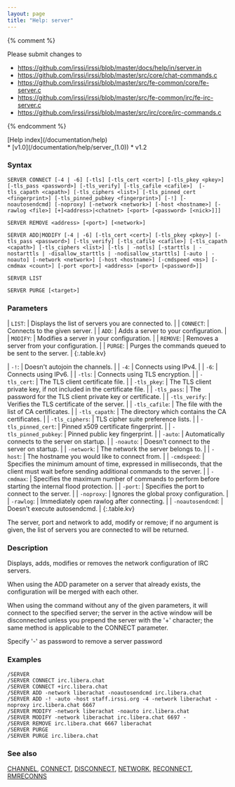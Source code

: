 ```yaml
---
layout: page
title: "Help: server"
---
```


{% comment %}

Please submit changes to
- https://github.com/irssi/irssi/blob/master/docs/help/in/server.in
- https://github.com/irssi/irssi/blob/master/src/core/chat-commands.c
- https://github.com/irssi/irssi/blob/master/src/fe-common/core/fe-server.c
- https://github.com/irssi/irssi/blob/master/src/fe-common/irc/fe-irc-server.c
- https://github.com/irssi/irssi/blob/master/src/irc/core/irc-commands.c


{% endcomment %}
<nav markdown="1">
[Help index](/documentation/help)
</nav>

<div markdown="1" class="version">
* [v1.0](/documentation/help/server_(1.0))
* v1.2
</div>

### Syntax ###

<div class="highlight irssisyntax"><pre style="\-\-cmdlen:14ch"><code><span class="synB">SERVER</span> <span class="synB">CONNECT</span> <span class="syn10">[<span class="syn">-4</span> | <span class="syn">-6</span>]</span> <span class="syn10">[<span class="syn">-tls</span>]</span> <span class="syn10">[<span class="syn">-tls_cert</span> <span class="syn09">&lt;cert></span>]</span> <span class="syn10">[<span class="syn">-tls_pkey</span> <span class="syn09">&lt;pkey></span>]</span>  <span class="syn10">[<span class="syn">-tls_pass</span> <span class="syn09">&lt;password></span>]</span> <span class="syn10">[<span class="syn">-tls_verify</span>]</span> <span class="syn10">[<span class="syn">-tls_cafile</span> <span class="syn09">&lt;cafile></span>]</span>  <span class="syn10">[<span class="syn">-tls_capath</span> <span class="syn09">&lt;capath></span>]</span> <span class="syn10">[<span class="syn">-tls_ciphers</span> <span class="syn09">&lt;list></span>]</span> <span class="syn10">[<span class="syn">-tls_pinned_cert</span> <span class="syn09">&lt;fingerprint></span>]</span> <span class="syn10">[<span class="syn">-tls_pinned_pubkey</span> <span class="syn09">&lt;fingerprint></span>]</span> <span class="syn10">[<span class="syn">-!</span>]</span> <span class="syn10">[<span class="syn">-noautosendcmd</span>]</span> <span class="syn10">[<span class="syn">-noproxy</span>]</span> <span class="syn10">[<span class="syn">-network</span> <span class="syn09">&lt;network></span>]</span> <span class="syn10">[<span class="syn">-host</span> <span class="syn09">&lt;hostname></span>]</span> <span class="syn10">[<span class="syn">-rawlog</span> <span class="syn09">&lt;file></span>]</span> <span class="syn10">[<span class="syn">+</span>]</span><span class="synB05">&lt;address></span>|<span class="synB05">&lt;chatnet></span> <span class="syn10">[<span class="syn09">&lt;port></span> <span class="syn14">[<span class="syn13">&lt;password></span> <span class="syn13">[<span class="syn14">&lt;nick></span>]</span>]</span>]</span></code></pre></div>


<div class="highlight irssisyntax"><pre style="\-\-cmdlen:13ch"><code><span class="synB">SERVER</span> <span class="synB">REMOVE</span> <span class="synB05">&lt;address></span> <span class="syn10">[<span class="syn09">&lt;port></span>]</span> <span class="syn10">[<span class="syn09">&lt;network></span>]</span></code></pre></div>


<div class="highlight irssisyntax"><pre style="\-\-cmdlen:9ch"><code><span class="synB">SERVER</span> <span class="synB">ADD</span>|<span class="synB">MODIFY</span> <span class="syn10">[<span class="syn">-4</span> | <span class="syn">-6</span>]</span> <span class="syn10">[<span class="syn">-tls_cert</span> <span class="syn09">&lt;cert></span>]</span> <span class="syn10">[<span class="syn">-tls_pkey</span> <span class="syn09">&lt;pkey></span>]</span> <span class="syn10">[<span class="syn">-tls_pass</span> <span class="syn09">&lt;password></span>]</span> <span class="syn10">[<span class="syn">-tls_verify</span>]</span> <span class="syn10">[<span class="syn">-tls_cafile</span> <span class="syn09">&lt;cafile></span>]</span> <span class="syn10">[<span class="syn">-tls_capath</span> <span class="syn09">&lt;capath></span>]</span> <span class="syn10">[<span class="syn">-tls_ciphers</span> <span class="syn09">&lt;list></span>]</span> <span class="syn10">[<span class="syn">-tls</span> | <span class="syn">-notls</span>]</span> <span class="syn10">[<span class="syn">-starttls</span> | <span class="syn">-nostarttls</span> | <span class="syn">-disallow_starttls</span> | <span class="syn">-nodisallow_starttls</span>]</span> <span class="syn10">[<span class="syn">-auto</span> | <span class="syn">-noauto</span>]</span> <span class="syn10">[<span class="syn">-network</span> <span class="syn09">&lt;network></span>]</span> <span class="syn10">[<span class="syn">-host</span> <span class="syn09">&lt;hostname></span>]</span> <span class="syn10">[<span class="syn">-cmdspeed</span> <span class="syn09">&lt;ms></span>]</span> <span class="syn10">[<span class="syn">-cmdmax</span> <span class="syn09">&lt;count></span>]</span> <span class="syn10">[<span class="syn">-port</span> <span class="syn09">&lt;port></span>]</span> <span class="synB05">&lt;address></span> <span class="syn10">[<span class="syn09">&lt;port></span> <span class="syn14">[<span class="syn13">&lt;password></span>]</span>]</span></code></pre></div>


<div class="highlight irssisyntax"><pre style="\-\-cmdlen:10ch"><code><span class="synB">SERVER</span> <span class="synB">LIST</span></code></pre></div>


<div class="highlight irssisyntax"><pre style="\-\-cmdlen:12ch"><code><span class="synB">SERVER</span> <span class="synB">PURGE</span> <span class="syn10">[<span class="syn09">&lt;target></span>]</span></code></pre></div>



### Parameters ###


| `LIST`: |                Displays the list of servers you are connected to. |
| `CONNECT`: |             Connects to the given server. |
| `ADD`: |                 Adds a server to your configuration. |
| `MODIFY`: |              Modifies a server in your configuration. |
| `REMOVE`: |              Removes a server from your configuration. |
| `PURGE`: |               Purges the commands queued to be sent to the server. |
{:.table.kv}


| `-!`: |                  Doesn't autojoin the channels. |
| `-4`: |                  Connects using IPv4. |
| `-6`: |                  Connects using IPv6. |
| `-tls`: |                Connects using TLS encryption. |
| `-tls_cert`: |           The TLS client certificate file. |
| `-tls_pkey`: |           The TLS client private key, if not included in the certificate file. |
| `-tls_pass`: |           The password for the TLS client private key or certificate. |
| `-tls_verify`: |         Verifies the TLS certificate of the server. |
| `-tls_cafile`: |         The file with the list of CA certificates. |
| `-tls_capath`: |         The directory which contains the CA certificates. |
| `-tls_ciphers`: |        TLS cipher suite preference lists. |
| `-tls_pinned_cert`: |    Pinned x509 certificate fingerprint. |
| `-tls_pinned_pubkey`: |  Pinned public key fingerprint. |
| `-auto`: |               Automatically connects to the server on startup. |
| `-noauto`: |             Doesn't connect to the server on startup. |
| `-network`: |            The network the server belongs to. |
| `-host`: |               The hostname you would like to connect from. |
| `-cmdspeed`: |           Specifies the minimum amount of time, expressed in milliseconds, that the client must wait before sending additional commands to the server. |
| `-cmdmax`: |             Specifies the maximum number of commands to perform before starting the internal flood protection. |
| `-port`: |               Specifies the port to connect to the server. |
| `-noproxy`: |            Ignores the global proxy configuration. |
| `-rawlog`: |             Immediately open rawlog after connecting. |
| `-noautosendcmd`: |      Doesn't execute autosendcmd. |
{:.table.kv}

The server, port and network to add, modify or remove; if no argument is
given, the list of servers you are connected to will be returned.

### Description ###

Displays, adds, modifies or removes the network configuration of IRC
servers.

When using the ADD parameter on a server that already exists, the
configuration will be merged with each other.

When using the command without any of the given parameters, it will
connect to the specified server; the server in the active window will be
disconnected unless you prepend the server with the '+' character; the same
method is applicable to the CONNECT parameter.

Specify '-' as password to remove a server password

### Examples ###

    /SERVER
    /SERVER CONNECT irc.libera.chat
    /SERVER CONNECT +irc.libera.chat
    /SERVER ADD -network liberachat -noautosendcmd irc.libera.chat
    /SERVER ADD -! -auto -host staff.irssi.org -4 -network liberachat -noproxy irc.libera.chat 6667
    /SERVER MODIFY -network liberachat -noauto irc.libera.chat
    /SERVER MODIFY -network liberachat irc.libera.chat 6697 -
    /SERVER REMOVE irc.libera.chat 6667 liberachat
    /SERVER PURGE
    /SERVER PURGE irc.libera.chat

### See also ###
[CHANNEL](/documentation/help/channel), [CONNECT](/documentation/help/connect), [DISCONNECT](/documentation/help/disconnect), [NETWORK](/documentation/help/network), [RECONNECT](/documentation/help/reconnect), [RMRECONNS](/documentation/help/rmreconns)

